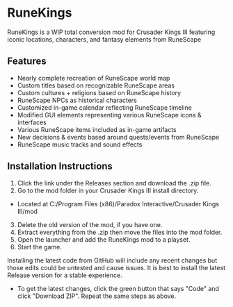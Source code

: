 # RuneKings
RuneKings is a WIP total conversion mod for Crusader Kings III featuring iconic locations, characters, and fantasy elements from RuneScape

## Features

* Nearly complete recreation of RuneScape world map
* Custom titles based on recognizable RuneScape areas 
* Custom cultures + religions based on RuneScape history
* RuneScape NPCs as historical characters
* Customized in-game calendar reflecting RuneScape timeline
* Modified GUI elements representing various RuneScape icons & interfaces
* Various RuneScape items included as in-game artifacts
* New decisions & events based around quests/events from RuneScape
* RuneScape music tracks and sound effects

## Installation Instructions

1. Click the link under the Releases section and download the .zip file.
2. Go to the mod folder in your Crusader Kings III install directory.
  * Located at C:/Program Files (x86)/Paradox Interactive/Crusader Kings III/mod
3. Delete the old version of the mod, if you have one.
4. Extract everything from the .zip then move the files into the mod folder.
5. Open the launcher and add the RuneKings mod to a playset.
6. Start the game.

Installing the latest code from GitHub will include any recent changes but those edits could be untested and cause issues. It is best to install the latest Release version for a stable experience. 
* To get the latest changes, click the green button that says "Code" and click "Download ZIP". Repeat the same steps as above.

